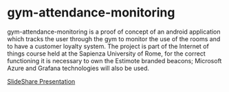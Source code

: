 # gym-attendance-monitoring

gym-attendance-monitoring is a proof of concept of an android application which tracks the user through the gym to monitor the use of the rooms and to have a customer loyalty system. 
The project is part of the Internet of things course held at the Sapienza University of Rome, for the correct functioning it is necessary to own the Estimote branded beacons; Microsoft Azure and Grafana technologies will also be used.

[SlideShare Presentation](https://www.slideshare.net/AndreaLittera1/connected-gym)
